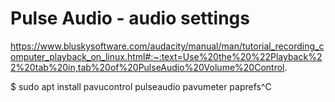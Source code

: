 # Pulse Audio  - audio settings 




https://www.bluskysoftware.com/audacity/manual/man/tutorial_recording_computer_playback_on_linux.html#:~:text=Use%20the%20%22Playback%22%20tab%20in,tab%20of%20PulseAudio%20Volume%20Control.



$ sudo apt install pavucontrol pulseaudio pavumeter paprefs^C

